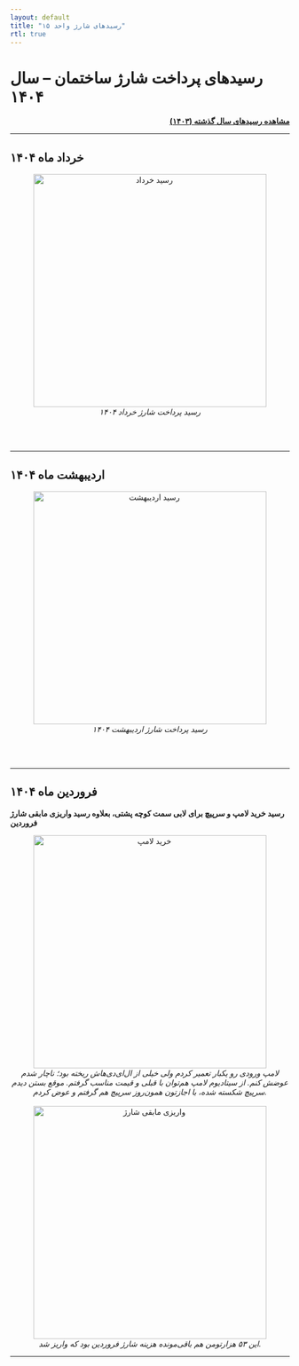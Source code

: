 ```yaml
---
layout: default
title: "رسیدهای شارژ واحد ۱۵"
rtl: true
---
```


# رسیدهای پرداخت شارژ ساختمان – سال ۱۴۰۴

<div dir="rtl" align="right">
<a href="./another-page.html"><strong>مشاهده رسید‌های سال گذشته (۱۴۰۳)</strong></a>
</div>

---

## خرداد ماه ۱۴۰۴

<div align="center">
  <img src="./assets/images/pay/Khordad-1404.jpg" alt="رسید خرداد" width="420px"/>
  <br>
  <em>رسید پرداخت شارژ خرداد ۱۴۰۴</em>
</div>  

<br><br>   

---

## اردیبهشت ماه ۱۴۰۴

<div align="center">
  <img src="./assets/images/pay/Ordibehesht-1404.jpg" alt="رسید اردیبهشت" width="420px"/>
  <br>
  <em>رسید پرداخت شارژ اردیبهشت ۱۴۰۴</em>
</div>  

<br><br>   

---

## فروردین ماه ۱۴۰۴

**رسید خرید لامپ و سرپیچ برای لابی سمت کوچه پشتی، بعلاوه رسید واریزی مابقی شارژ فروردین**

<div align="center">
  <img src="./assets/images/pay/farvardin-1.jpg" alt="خرید لامپ" width="420px"/>
  <br>
  <em>لامپ ورودی رو یکبار تعمیر کردم ولی خیلی از ال‌ای‌دی‌هاش ریخته بود؛ ناچار شدم عوضش کنم. از سیتادیوم لامپ هم‌توان با قبلی و قیمت مناسب گرفتم. موقع بستن دیدم سرپیچ شکسته شده، با اجازتون همون‌روز سرپیچ هم گرفتم و عوض کردم.</em>
</div>

<br>  

<div align="center">
  <img src="./assets/images/pay/farvardin-2.jpg" alt="واریزی مابقی شارژ" width="420px"/>
  <br>
  <em>این ۵۳ هزارتومن هم باقی‌مونده هزینه شارژ فروردین بود که واریز شد.</em>
</div>

---
